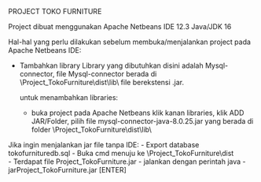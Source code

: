 PROJECT TOKO FURNITURE


Project dibuat menggunakan Apache Netbeans IDE 12.3 Java/JDK 16

Hal-hal yang perlu dilakukan sebelum membuka/menjalankan project
pada Apache Netbeans IDE:
   * Tambahkan library
       Library yang dibutuhkan disini adalah Mysql-connector,
       file Mysql-connector berada di \Project_TokoFurniture\dist\lib\ 
       file berekstensi .jar.
       
       untuk menambahkan libraries: 
        - buka project pada Apache Netbeans klik kanan libraries,
          klik ADD JAR/Folder, pilih file mysql-connector-java-8.0.25.jar
          yang berada di folder \Project_TokoFurniture\dist\lib\

Jika ingin menjalankan jar file tanpa IDE:
    - Export database tokofurnituredb.sql
    - Buka cmd menuju ke \Project_TokoFurniture\dist\
    - Terdapat file Project_TokoFurniture.jar
    - jalankan dengan perintah java -jarProject_TokoFurniture.jar [ENTER] 
